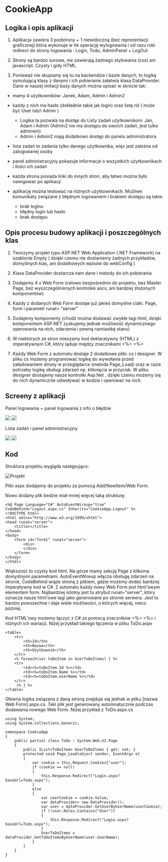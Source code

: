 # CookieApp

 ## Logika i opis aplikacji 

   

   

  1. Aplikacja zawiera 3 podstrony + 1 niewidoczną (bez reprezentacji graficznej) która wykonuje w tle operację wylogowania i od razu robi redirect do strony logowania : Login, Todo, AdminPanel  +  LogOut 

  2. Strony są bardzo surowe, nie zawierają żadnego stylowania (css) ani javascript. Czysty i goły HTML.  

  3. Ponieważ nie skupiamy się tu na backendzie i bazie danych, to logikę symulującą klasy z danymi i ich pobieranie załatwia klasa DataProvider. 
  Dane w naszej imitacji bazy danych można opisać w skrócie tak: 

  - mamy 4 użytkowników: Janek, Adam, Admin i Admin2 
  - każdy z nich ma hasło (dokładnie takie jak login) oraz listę ról ( może być User lub/i Admin )
    - Logika ta pozwala na dostęp do Listy zadań użytkownikom: Jan, Adam i Admin (Admin2 nie ma dostępu do swoich zadań, jest tylko adminem) 
    - Admin i Admin2 mają dodatkowo dostęp do panelu administratora 

  - lista zadań to zadania tylko danego użytkownika, więc jest zależna od zalogowanej osoby
  - panel administracyjny pokazuje informacje o wszystkich użytkownikach i ilości ich zadań 
  - każda strona posiada linki do innych stron, aby łatwo można było nawigować po aplikacji 
  - aplikację można testować na różnych użytkownikach. Możliwe komunikaty związane z błędnym logowaniem i brakiem dostępu są takie: 
    - brak loginu 
    - błędny login lub hasło 
    - brak dostępu 

## Opis procesu budowy aplikacji i poszczególnych klas 

1. Tworzymy projekt typu ASP.NET Web Application (.NET Framework) na szablonie Empty ( dzięki czemu nie dostaniemy żadnych przykładów, domyślnych klas, ani dodatkowych wpisów do webConfig ) 

2. Klasa DataProvider dostarcza nam dane i metody do ich pobierania 

3. Dodajemy 4 x Web Form (celowo bezpośrednio do projektu, bez Master Page, bez wyszczególnionych kontrolek ascx, ani bardziej złożonych komponentów) 

4. Każdy z dodanych Web Form dostaje już jakieś domyślne ciało. Page, form i parametr runat= “server” 

5. Dodajemy komponenty (chodź można dodawać zwykłe tagi html, dzięki komponentom ASP.NET zyskujemy jednak możliwość dynamicznego operowania na nich, zdarzenia i pewną namiastkę stanu) 

6. W niektórych ze stron mieszamy kod deklaratywny (HTML) z imperatywnym C#, który ląduje między znacznikami <%= =%> 

7. Każdy Web Form z automatu dostaje 2 dodatkowe pliki: cs i designer. W pliku cs możemy programować logikę do wywołania przed załadowaniem strony w przeglądarce (metoda Page_Load) oraz w razie potrzeby logikę obsługi zdarzeń np. kliknięcia w przycisk. W pliku designer dostajemy nasze kontrolki Asp.Net , dzięki czemu możemy się do nich dynamicznie odwoływać w kodzie i operować na nich. 

## Screeny z aplikacji

Panel logowania + panel logowania z info o błędzie
<p float="left">
  <img src="../IMG/logowanie1.PNG"/>
  <img src="../IMG/logowanie2.PNG"/> 
</p>

Lista zadań i panel administracyjny
<p float="left">
  <img src="../IMG/lista1.PNG"/>
  <img src="../IMG/admin1.PNG"/> 
</p>

## Kod

Struktura projektu wygląda następująco:

![Projekt](../IMG/Projekt1.PNG)

Pliki aspx dodajemy do projektu za pomocą Add/NewItem/Web Form.

Nowo dodany plik bedzie miał mniej więcej taką strukturę:
```
<%@ Page Language="C#" AutoEventWireup="true" CodeBehind="Logout.aspx.cs" Inherits="CookieApp.Logout" %>
<!DOCTYPE html>
<html xmlns="http://www.w3.org/1999/xhtml">
<head runat="server">
    <title></title>
</head>
<body>
    <form id="form1" runat="server">
        <div>
        </div>
    </form>
</body>
</html>
```
Większość to czysty kod html. Na górze mamy sekcję Page z kilkoma domyślnymi parametrami. AutoEventWireup włącza obsługę zdarzeń na stronie, CodeBehind wiąże stronę z plikiem, gdzie możemy dodać bardziej imperatywny kod w C#. Z automatu każdy nowy Web Form jest html'owym elementem form. Najbardziej istotny jest tu atrybut runat="server", który oznacza nasze html'owe tagi jako generowane po stronie serwera. Jest to bardzo powszechne i daje wiele możliwości, o których więcej, nieco później.

Kod HTML'owy możemy łączyć z C# za pomocą znaczników <%= =%> i różnych ich wariacji. Niżej przykład takiego łączenia w pliku ToDo.aspx
```
<table>
    <tr>
        <th>Id</th>
        <th>Nazwa</th>
        <th>Użytkownik</th>
    </tr>
    <% foreach(var toDoItem in UserToDoItems) { %>
    <tr>
        <td><%=toDoItem.Id %></td>
        <td><%=toDoItem.Name %></td>
        <td><%=toDoItem.UserName %></td>
    </tr>
     <% } %>
</table>
```
Główna logika związana z daną stroną znajduje się jednak w pliku [nazwa Web Form].aspx.cs. Taki plik jest generowany automnatycznie podczas dodawania nowego Web Form. Niżej przykład z ToDo.aspx.cs
```
using System;
using System.Collections.Generic;

namespace CookieApp
{
    public partial class Todo : System.Web.UI.Page
    {
        public IList<ToDoItem> UserToDoItems { get; set; }
        protected void Page_Load(object sender, EventArgs e)
        {
            var cookie = this.Request.Cookies["user"];
            if (cookie == null)
            {
                this.Response.Redirect("Login.aspx?baseUrl=Todo.aspx");
            }
            else
            {
                var userCookie = cookie.Value;
                var dataProvider= new DataProvider();
                var user = dataProvider.GetUserByUserName(userCookie);
                if (!user.Roles.Contains("User"))
                {
                    this.Response.Redirect("Login.aspx?baseUrl=Todo.aspx");
                }
                UserToDoItems = dataProvider.GetToDoItemsByUserName(user.UserName);
            }
        }
    }
}
```

      
